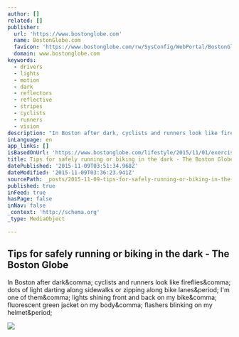 ```yaml
---
author: []
related: []
publisher:
  url: 'https://www.bostonglobe.com'
  name: BostonGlobe.com
  favicon: 'https://www.bostonglobe.com/rw/SysConfig/WebPortal/BostonGlobe/Framework/images/favicon.ico'
  domain: www.bostonglobe.com
keywords:
  - drivers
  - lights
  - motion
  - dark
  - reflectors
  - reflective
  - stripes
  - cyclists
  - runners
  - vision
description: "In Boston after dark, cyclists and runners look like fireflies, dots of light darting along sidewalks or zipping along bike lanes. I'm one of them, lights shining front and back on my bike, fluorescent green jacket on my body, flashers blinking on my helmet."
inLanguage: en
app_links: []
isBasedOnUrl: 'https://www.bostonglobe.com/lifestyle/2015/11/01/exerciseinthedark/54CYANwIs7QscnGO88BYuO/story.html'
title: Tips for safely running or biking in the dark - The Boston Globe
datePublished: '2015-11-09T03:51:34.968Z'
dateModified: '2015-11-09T03:36:23.941Z'
sourcePath: _posts/2015-11-09-tips-for-safely-running-or-biking-in-the-dark-the-boston-g.md
published: true
inFeed: true
hasPage: false
inNav: false
_context: 'http://schema.org'
_type: MediaObject

---
```

<article style=""><h1>Tips for safely running or biking in the dark - The Boston Globe</h1><p>In Boston after dark&amp;comma; cyclists and runners look like fireflies&amp;comma; dots of light darting along sidewalks or zipping along bike lanes&amp;period; I'm one of them&amp;comma; lights shining front and back on my bike&amp;comma; fluorescent green jacket on my body&amp;comma; flashers blinking on my helmet&amp;period;</p><img src="https://apps.bostonglobe.com/graphics/2015/11/strider/assets/img/Strider39_1200.jpg" /></article>